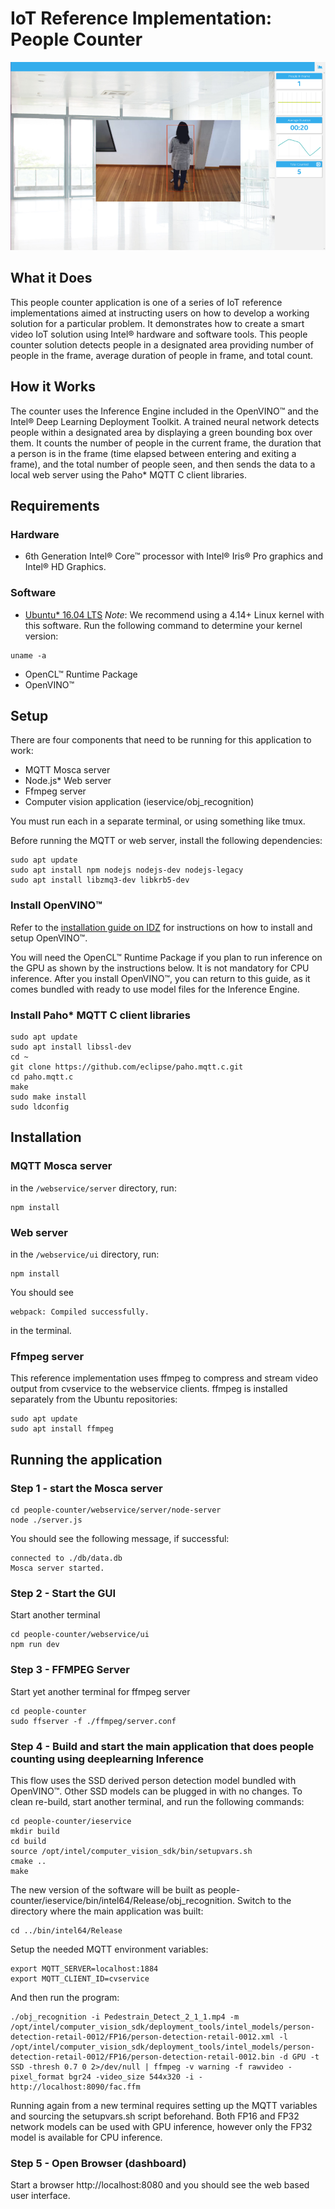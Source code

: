 
# IoT Reference Implementation: People Counter

![People Counter](./docs/images/people-counter-image.png)

## What it Does
This people counter application is one of a series of IoT reference implementations aimed at instructing users on how to develop a working solution for a particular problem. It demonstrates how to create a smart video IoT solution using Intel® hardware and software tools. This people counter solution detects people in a designated area providing number of people in the frame, average duration of people in frame, and total count.

## How it Works

The counter uses the Inference Engine included in the OpenVINO™ and the Intel® Deep Learning Deployment Toolkit. A trained neural network detects people within a designated area by displaying a green bounding box over them. It counts the number of people in the current frame, the duration that a person is in the frame (time elapsed between entering and exiting a frame), and the total number of people seen, and then sends the data to a local web server using the Paho\* MQTT C client libraries.

## Requirements
### Hardware 
* 6th Generation Intel® Core™ processor with Intel® Iris® Pro graphics and Intel® HD Graphics.

### Software
* [Ubuntu\* 16.04 LTS](http://releases.ubuntu.com/16.04/)
*Note*: We recommend using a 4.14+ Linux kernel with this software. Run the following command to determine your kernel version:

```
uname -a
```
* OpenCL™ Runtime Package
* OpenVINO™

## Setup

There are four components that need to be running for this application to work:
* MQTT Mosca server
* Node.js\* Web server
* Ffmpeg server
* Computer vision application (ieservice/obj_recognition)

You must run each in a separate terminal, or using something like tmux.

Before running the MQTT or web server, install the following dependencies:
```
sudo apt update
sudo apt install npm nodejs nodejs-dev nodejs-legacy
sudo apt install libzmq3-dev libkrb5-dev
```

### Install OpenVINO™
Refer to the [installation guide on IDZ](https://software.intel.com/en-us/articles/CVSDK-Install-Linux)
for instructions on how to install and setup OpenVINO™.

You will need the OpenCL™ Runtime Package if you plan to run inference on the GPU as shown by the
instructions below. It is not mandatory for CPU inference. After you install OpenVINO™, you can
return to this guide, as it comes bundled with ready to use model files for the Inference Engine.

### Install Paho\* MQTT C client libraries

```
sudo apt update
sudo apt install libssl-dev
cd ~
git clone https://github.com/eclipse/paho.mqtt.c.git
cd paho.mqtt.c
make
sudo make install
sudo ldconfig
```

## Installation

### MQTT Mosca server
in the ```/webservice/server``` directory, run:

```
npm install
```

### Web server
in the ```/webservice/ui``` directory, run:
```
npm install
```

You should see

``` 
webpack: Compiled successfully.
```
in the terminal.

### Ffmpeg server
This reference implementation uses ffmpeg to compress and stream video output from cvservice to the webservice clients. ffmpeg is installed separately from the Ubuntu repositories:

```
sudo apt update
sudo apt install ffmpeg
```

## Running the application

### Step 1 - start the Mosca server
```
cd people-counter/webservice/server/node-server
node ./server.js
```
You should see the following message, if successful:

```
connected to ./db/data.db
Mosca server started.
```

### Step 2 - Start the GUI

Start another terminal 
```
cd people-counter/webservice/ui
npm run dev
```

### Step 3 - FFMPEG Server

Start yet another terminal for ffmpeg server
```
cd people-counter
sudo ffserver -f ./ffmpeg/server.conf
```

### Step 4 - Build and start the main application that does people counting using deeplearning Inference
This flow uses the SSD derived person detection model bundled with OpenVINO™. Other SSD models can be plugged in with no changes.
To clean re-build, start another terminal, and run the following commands:

```
cd people-counter/ieservice
mkdir build
cd build
source /opt/intel/computer_vision_sdk/bin/setupvars.sh
cmake ..
make
```

The new version of the software will be built as people-counter/ieservice/bin/intel64/Release/obj_recognition. Switch to the directory where the main application was built:

```
cd ../bin/intel64/Release
```

Setup the needed MQTT environment variables:

```
export MQTT_SERVER=localhost:1884
export MQTT_CLIENT_ID=cvservice
```

And then run the program:

```
./obj_recognition -i Pedestrain_Detect_2_1_1.mp4 -m /opt/intel/computer_vision_sdk/deployment_tools/intel_models/person-detection-retail-0012/FP16/person-detection-retail-0012.xml -l /opt/intel/computer_vision_sdk/deployment_tools/intel_models/person-detection-retail-0012/FP16/person-detection-retail-0012.bin -d GPU -t SSD -thresh 0.7 0 2>/dev/null | ffmpeg -v warning -f rawvideo -pixel_format bgr24 -video_size 544x320 -i - http://localhost:8090/fac.ffm
```

Running again from a new terminal requires setting up the MQTT variables and sourcing the setupvars.sh script beforehand. Both FP16 and FP32 network models can be used with GPU inference, however only the FP32 model is available for CPU inference.



### Step 5 - Open Browser (dashboard)

Start a browser http://localhost:8080 and you should see the web based user interface.

